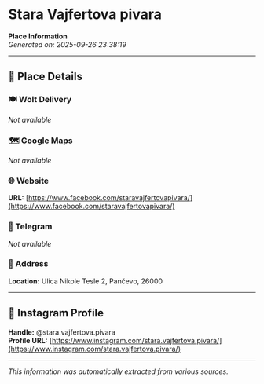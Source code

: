 # Stara Vajfertova pivara

**Place Information**  
*Generated on: 2025-09-26 23:38:19*

---

## 📍 Place Details

### 🍽️ Wolt Delivery
*Not available*

### 🗺️ Google Maps
*Not available*

### 🌐 Website
**URL:** [https://www.facebook.com/staravajfertovapivara/](https://www.facebook.com/staravajfertovapivara/)

### 📱 Telegram
*Not available*

### 📍 Address
**Location:** Ulica Nikole Tesle 2, Pančevo, 26000

---

## 🔗 Instagram Profile

**Handle:** @stara.vajfertova.pivara  
**Profile URL:** [https://www.instagram.com/stara.vajfertova.pivara/](https://www.instagram.com/stara.vajfertova.pivara/)

---

*This information was automatically extracted from various sources.*
